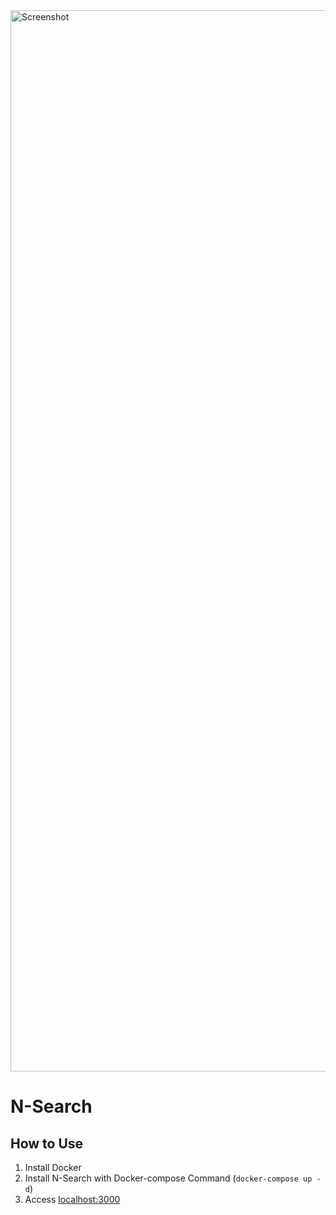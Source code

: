 
<img width="1698" alt="Screenshot" src="https://github.com/user-attachments/assets/66b4da36-edd1-4fb2-a86b-d48c4beb5e31">

# N-Search

## How to Use
1. Install Docker
2. Install N-Search with Docker-compose Command (`docker-compose up -d`)
3. Access [localhost:3000](http://localhost:3000/)
